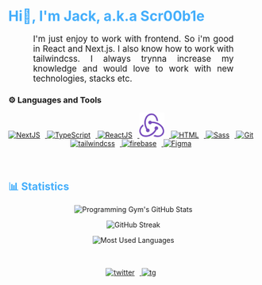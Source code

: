 <h1 style="color: #44AEFB;">Hi👋, I'm Jack, a.k.a Scr00b1e</h1>

<p align:"center" style="text-align: justify; margin: 0 50px; font-size: 17px;" >
    I'm just enjoy to work with frontend. So i'm good in React and Next.js. I also know how to work with tailwindcss. I always trynna increase my knowledge and would love to work with new technologies, stacks etc.
<br>

<h3>⚙️ Languages and Tools</h1>
<div align="center">
<a href="https://nextjs.org/" target="_blank" rel="noreferrer">
      <img  alt="NextJS" height="50px" style="padding-right:10px;" src="https://seeklogo.com/images/N/next-js-icon-logo-EE302D5DBD-seeklogo.com.png" />
  </a>
  <a href="https://www.typescriptlang.org/" target="_blank" rel="noreferrer">
      <img  alt="TypeScript" height="50px" style="padding-right:10px; ;" src="https://cdn.jsdelivr.net/gh/devicons/devicon/icons/typescript/typescript-plain.svg"/>
  </a>
  <a href="https://reactjs.org/" target="_blank" rel="noreferrer">
      <img  alt="ReactJS" height="50px" style="padding-right:10px;" src="https://cdn.jsdelivr.net/gh/devicons/devicon/icons/react/react-original.svg" />
  </a>
   <a href="https://react-redux.js.org/" target="_blank" rel="noreferrer">
      <img  alt="Redux" height="50px" style="padding-right:10px;" src="https://raw.githubusercontent.com/devicons/devicon/master/icons/redux/redux-original.svg" />
  </a>
  <a href="https://developer.mozilla.org/en-US/docs/Web/HTML" target="_blank" rel="noreferrer">
      <img  alt="HTML" height="50px" style="padding-right:10px;" src="https://cdn.jsdelivr.net/gh/devicons/devicon/icons/html5/html5-original.svg"/>
  </a>
  <a href="https://sass-lang.com/" target="_blank" rel="noreferrer">
      <img  alt="Sass" height="50px" style="padding-right:10px;" src="https://cdn.jsdelivr.net/gh/devicons/devicon/icons/sass/sass-original.svg"/>
  </a>
  <a href="https://git-scm.com/" target="_blank" rel="noreferrer">
      <img  alt="Git" height="50px" style="padding-right:10px;" src="https://cdn.jsdelivr.net/gh/devicons/devicon/icons/git/git-original.svg"/>
  </a>
  <a href="https://tailwindcss.com/docs/installation" target="_blank" rel="noreferrer">
      <img  alt="tailwindcss" height="50px" style="padding-right:10px;"src="https://camo.githubusercontent.com/5734d0669fe22ce04a1cb989a156cd32c379875f6bca56d5210c9432824856d9/68747470733a2f2f7777772e766563746f726c6f676f2e7a6f6e652f6c6f676f732f7461696c77696e646373732f7461696c77696e646373732d69636f6e2e737667"/>
  </a>
  <a href="https://firebase.google.com/docs" target="_blank" rel="noreferrer">
      <img  alt="firebase" height="50px" style="padding-right:10px;"src="https://camo.githubusercontent.com/dd4b2422ed3bfc9da88c43d18550375c66f9584327dff7ecc19315ce50b96f07/68747470733a2f2f7777772e766563746f726c6f676f2e7a6f6e652f6c6f676f732f66697265626173652f66697265626173652d69636f6e2e737667"/>
  </a>
  <a href="https://www.figma.com/" target="_blank" rel="noreferrer">
      <img  alt="Figma" height="50px" style="padding-right:10px;" src="https://cdn.jsdelivr.net/gh/devicons/devicon/icons/figma/figma-original.svg"/> 
  </a>
</div>
<br>
<br>
<!-- Statistics -->

<h2 style="color: #44AEFB">📊 Statistics</h2>

<div class="stats" align="center">

![Programming Gym's GitHub Stats](https://github-readme-stats.vercel.app/api?username=Scr00b1e&hide=stars&count_private=true&show_icons=true&theme=algolia&border_radius=20)

![GitHub Streak](https://streak-stats.demolab.com?user=Scr00b1e&count_private=true&theme=algolia&border_radius=20)

![Most Used Languages](https://github-readme-stats.vercel.app/api/top-langs/?username=Scr00b1e&layout=compact&show_icons=true&theme=algolia&border_radius=20)
</div>
<br>
<br>

<div align="center">
<a href="https://twitter.com/scr00b1e" target="_blank" rel="noreferrer">
      <img  alt="twitter" height="50px" style="padding-right:10px;" src="https://cdn-icons-png.flaticon.com/512/3670/3670151.png" />
  </a>
  <a href="https://t.me/scr00b1e" target="_blank" rel="noreferrer">
      <img  alt="tg" height="50px" style="padding-right:10px; ;" src="https://cdn-icons-png.flaticon.com/512/2111/2111646.png"/>
  </a>
</div>